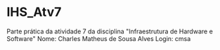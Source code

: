 # IHS_Atv7
Parte prática da atividade 7 da disciplina "Infraestrutura de Hardware e Software"
Nome: Charles Matheus de Sousa Alves
Login: cmsa

